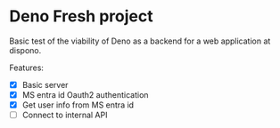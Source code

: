 # Deno Fresh project

Basic test of the viability of Deno as a backend for a web application at dispono.

Features:

- [x] Basic server
- [x] MS entra id Oauth2 authentication
- [x] Get user info from MS entra id
- [ ] Connect to internal API
